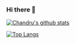 ### Hi there 👋

<!--
**ch4n8ru/ch4n8ru** is a ✨ _special_ ✨ repository because its `README.md` (this file) appears on your GitHub profile.

Here are some ideas to get you started:

- 🔭 I’m currently working on ...
- 🌱 I’m currently learning ...
- 👯 I’m looking to collaborate on ...
- 🤔 I’m looking for help with ...
- 💬 Ask me about ...
- 📫 How to reach me: ...
- 😄 Pronouns: ...
- ⚡ Fun fact: ...
-->

[![Chandru's github stats](https://github-readme-stats.vercel.app/api?username=ch4n8ru)](https://github.com/anuraghazra/github-readme-stats)

[![Top Langs](https://github-readme-stats.vercel.app/api/top-langs/?username=ch4n8ru&hide=css,html&layout=compact)](https://github.com/anuraghazra/github-readme-stats)
